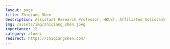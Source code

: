 ```yaml
---
layout: page
title: Zhiqiang Shen
description: Assistant Research Professor, HKUST; Affiliated Assistant Professor, MBZUAI
img: /assets/img/zhiqiang_shen.jpeg
importance: 12
category: alumni
redirect: https://zhiqiangshen.com/
---
```

